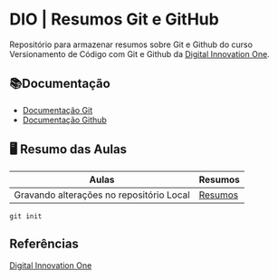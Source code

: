 # DIO | Resumos Git e GitHub 

Repositório para armazenar resumos sobre Git e Github do curso Versionamento de Código com Git e Github da [Digital Innovation One](https://www.dio.me/).

## 📚Documentação

- [Documentação Git](https://git-scm.com/doc)
- [Documentação Github](https://docs.github.com/)

## 🖥 Resumo das Aulas

| Aulas | Resumos |
|-------|---------|
|Gravando alterações no repositório Local| [Resumos]()


```
git init
```

## Referências
[Digital Innovation One](https://www.dio.me/)
